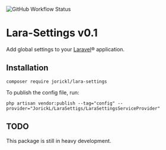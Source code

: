 ![GitHub Workflow Status](https://img.shields.io/github/workflow/status/JorickL/lara-settings/PHP-Composer)
# Lara-Settings v0.1 

Add global settings to your [Laravel](https://www.github.com/laravel/laravel)® application.

## Installation

    composer require jorickl/lara-settings

To publish the config file, run:

    php artisan vendor:publish --tag="config" --provider="JorickL/LaraSettigs/LaraSettingsServiceProvider"

## TODO
This package is still in heavy development.